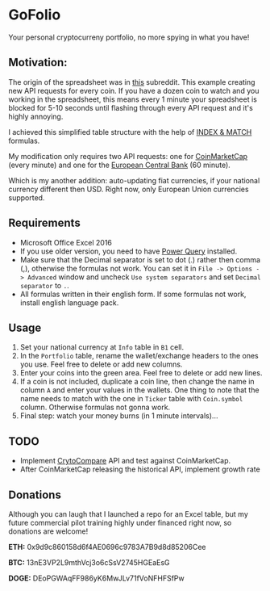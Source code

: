 # GoFolio

Your personal cryptocurreny portfolio, no more spying in what you have!

## Motivation:

The origin of the spreadsheet was in [this](https://www.reddit.com/r/ethtrader/comments/6b16fk/how_to_import_coinmarketcap_data_into_excel_and/) subreddit. This example creating new API requests for every coin. If you have a dozen coin to watch and you working in the spreadsheet, this means every 1 minute your spreadsheet is blocked for 5-10 seconds until flashing through every API request and it's highly annoying.

I achieved this simplified table structure with the help of [INDEX & MATCH](https://www.ablebits.com/office-addins-blog/2014/08/13/excel-index-match-function-vlookup/) formulas.

My modification only requires two API requests: one for [CoinMarketCap](https://coinmarketcap.com/api/) (every minute) and one for the [European Central Bank](http://www.ecb.europa.eu/stats/policy_and_exchange_rates/euro_reference_exchange_rates/html/index.en.html) (60 minute).

Which is my another addition: auto-updating fiat currencies, if your national currency different then USD. Right now, only European Union currencies supported.

## Requirements

* Microsoft Office Excel 2016
* If you use older version, you need to have [Power Query](https://www.microsoft.com/en-us/download/details.aspx?id=39379) installed.
* Make sure that the Decimal separator is set to dot (.) rather then comma (,), otherwise the formulas not work. You can set it in `File -> Options -> Advanced` window and uncheck `Use system separators` and set `Decimal separator` to `.`.
* All formulas written in their english form. If some formulas not work, install english language pack.

## Usage

1. Set your national currency at `Info` table in `B1` cell.
2. In the `Portfolio` table, rename the wallet/exchange headers to the ones you use. Feel free to delete or add new columns.
3. Enter your coins into the green area. Feel free to delete or add new lines.
4. If a coin is not included, duplicate a coin line, then change the name in column `A` and enter your values in the wallets. One thing to note that the name needs to match with the one in `Ticker` table with `Coin.symbol` column. Otherwise formulas not gonna work.
5. Final step: watch your money burns (in 1 minute intervals)...

## TODO

* Implement [CrytoCompare](https://www.cryptocompare.com/api) API and test against CoinMarketCap.
* After CoinMarketCap releasing the historical API, implement growth rate

## Donations

Although you can laugh that I launched a repo for an Excel table, but my future commercial pilot training highly under financed right now, so donations are welcome!

**ETH:** 0x9d9c860158d6f4AE0696c9783A7B9d8d85206Cee

**BTC:** 13nE3VP2L9mthVcj3o6cSsV2745HGEaEsG

**DOGE:** DEoPGWAqFF986yK6MwJLv71fVoNFHFSfPw
